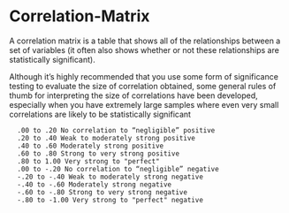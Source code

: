 # Correlation-Matrix

A correlation matrix is a table that shows all of the relationships between a set of variables (it often also shows whether or not these relationships are statistically significant).

Although it’s highly recommended that you use some form of significance testing to evaluate the size of correlation obtained, some general rules of thumb for interpreting the size of correlations have been developed, especially when you have extremely large samples where even very small correlations are likely to be statistically significant

      .00 to .20 No correlation to “negligible” positive 
      .20 to .40 Weak to moderately strong positive 
      .40 to .60 Moderately strong positive 
      .60 to .80 Strong to very strong positive 
      .80 to 1.00 Very strong to "perfect" 
      .00 to -.20 No correlation to “negligible” negative 
      -.20 to -.40 Weak to moderately strong negative 
      -.40 to -.60 Moderately strong negative 
      -.60 to -.80 Strong to very strong negative 
      -.80 to -1.00 Very strong to "perfect" negative



